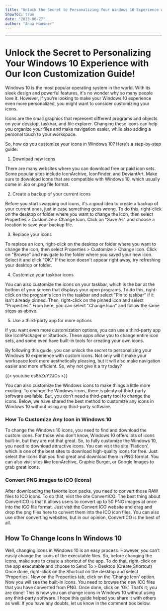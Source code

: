 ```yaml
---
title: "Unlock the Secret to Personalizing Your Windows 10 Experience with Our Icon Customization Guide!"
ShowToc: true 
date: "2023-06-27"
author: "Anna Hausner"
---
```

*****
# Unlock the Secret to Personalizing Your Windows 10 Experience with Our Icon Customization Guide!

Windows 10 is the most popular operating system in the world. With its sleek design and powerful features, it's no wonder why so many people love it. However, if you're looking to make your Windows 10 experience even more personalized, you might want to consider customizing your icons.

Icons are the small graphics that represent different programs and objects on your desktop, taskbar, and file explorer. Changing these icons can help you organize your files and make navigation easier, while also adding a personal touch to your workspace.

So, how do you customize your icons in Windows 10? Here's a step-by-step guide:

1. Download new icons

There are many websites where you can download free or paid icon sets. Some popular sites include IconArchive, IconFinder, and DeviantArt. Make sure to download icons that are compatible with Windows 10, which usually come in .ico or .png file format.

2. Create a backup of your current icons

Before you start swapping out icons, it's a good idea to create a backup of your current ones, just in case something goes wrong. To do this, right-click on the desktop or folder where you want to change the icon, then select Properties > Customize > Change Icon. Click on "Save As" and choose a location to save your backup file.

3. Replace your icons

To replace an icon, right-click on the desktop or folder where you want to change the icon, then select Properties > Customize > Change Icon. Click on "Browse" and navigate to the folder where you saved your new icon. Select it and click "OK." If the icon doesn't appear right away, try refreshing your desktop or folder.

4. Customize your taskbar icons

You can also customize the icons on your taskbar, which is the bar at the bottom of your screen that displays your open programs. To do this, right-click on the program's icon in the taskbar and select "Pin to taskbar" if it isn't already pinned. Then, right-click on the pinned icon and select "Properties." From here, you can select "Change Icon" and follow the same steps as above.

5. Use a third-party app for more options

If you want even more customization options, you can use a third-party app like IconPackager or Stardock. These apps allow you to change entire icon sets, and some even have built-in tools for creating your own icons.

By following this guide, you can unlock the secret to personalizing your Windows 10 experience with custom icons. Not only will it make your workspace look more aesthetically pleasing, but it will also make navigation easier and more efficient. So, why not give it a try today?

{{< youtube es8bZuY2JCs >}} 



You can also customize the Windows icons to make things a little more exciting. To change the Windows icons, there is plenty of third-party software available. But, you don’t need a third-party tool to change the icons. Below, we have shared the best method to customize any icons in Windows 10 without using any third-party software.

 
### How To Customize Any Icon in Windows 10


To change the Windows 10 icons, you need to find and download the custom icons. For those who don’t know, Windows 10 offers lots of icons built-in, but they are not that great. So, to fully customize the Windows 10, you need to download attractive icons.
You can visit the site ‘Flaticon‘, which is one of the best sites to download high-quality icons for free. Just select the icons that you find great and download them in PNG format. You can also visit sites like IconArchive, Graphic Burger, or Google Images to grab great icons.

 
### Convert PNG images to ICO (Icons)


After downloading the favorite icon packs, you need to convert those RAW files to ICO icons. To do that, visit the site ConvertICO. The best thing about ConvertICO is that it allows users to convert up to 50 PNG images at once into the ICO file format.
Just visit the Convert ICO website and drag and drop the png files here to convert them into the ICO icon files. You can also use other converting websites, but in our opinion, ConvertICO is the best of all.

 
## How To Change Icons In Windows 10


Well, changing icons in Windows 10 is an easy process. However, you can’t easily change the icons of the executable files. So, before changing the icons, make sure to create a shortcut of the app. To do that, right-click on the app executable and choose to Send To > Desktop (Create Shortcut)
Once done, right-click on the Shortcut on the desktop and select ‘Properties’. Now on the Properties tab, click on the ‘Change Icon’ option. Now you will see the built-in icons. You need to browse the new ICO files that you have converted from PNG. Once done, click on ‘Ok’.
That’s it; you are done! This is how you can change icons in Windows 10 without using any third-party software. I hope this guide helped you share it with others as well. If you have any doubts, let us know in the comment box below.




